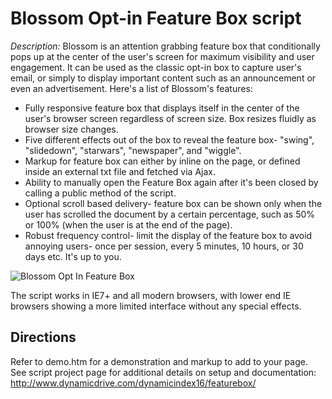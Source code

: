# Blossom Opt-in Feature Box script #

*Description:* Blossom is an attention grabbing feature box that conditionally pops up at the center of the user's screen for maximum visibility and user engagement. It can be used as the classic opt-in box to capture user's email, or simply to display important content such as an announcement or even an advertisement. Here's a list of Blossom's features:

+ Fully responsive feature box that displays itself in the center of the user's browser screen regardless of screen size.  Box resizes fluidly as browser size changes.
+ Five different effects out of the box to reveal the feature box- "swing", "slidedown", "starwars", "newspaper", and "wiggle".
+ Markup for feature box can either by inline on the page, or defined inside an external txt file and fetched via Ajax.
+ Ability to manually open the Feature Box again after it's been closed by calling a public method of the script.
+ Optional scroll based delivery- feature box can be shown only when the user has scrolled the document by a certain percentage, such as 50% or 100% (when the user is at the end of the page).
+ Robust frequency control- limit the display of the feature box to avoid annoying users- once per session, every 5 minutes, 10 hours, or 30 days etc. It's  up to you.

![Blossom Opt In Feature Box](https://cloud.githubusercontent.com/assets/3308663/12998123/b431a3d8-d0f4-11e5-83ee-43ff283b8aef.jpg)

The script works in IE7+ and all modern browsers, with lower end IE browsers showing a more limited interface without any special effects.

## Directions ##

Refer to demo.htm for a demonstration and markup to add to your page. See script project page for additional details on setup and documentation: <http://www.dynamicdrive.com/dynamicindex16/featurebox/>